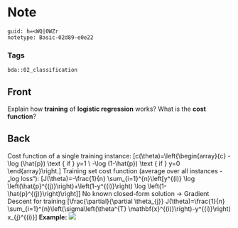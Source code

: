 # Note
```
guid: h=<WQ|0WZr
notetype: Basic-02d89-e0e22
```

### Tags
```
bda::02_classification
```

## Front
Explain how <b>training</b> of <b>logistic regression</b> works?
What is the <b>cost function</b>?

## Back
Cost function of a single training instance:
\[c(\theta)=\left\{\begin{array}{c} -\log (\hat{p}) \text { if }
y=1 \\ -\log (1-\hat{p}) \text { if } y=0 \end{array}\right.\]
Training set cost function (average over all instances - „log
loss“): \[J(\theta)=-\frac{1}{n} \sum_{i=1}^{n}\left[y^{(i)} \log
\left(\hat{p}^{(j)}\right)+\left(1-y^{(i)}\right) \log
\left(1-\hat{p}^{(j)}\right)\right]\] No known closed-form solution
-> Gradient Descent for training \[\frac{\partial}{\partial
\theta_{j}} J(\theta)=\frac{1}{n}
\sum_{i=1}^{n}\left(\sigma\left(\theta^{T}
\mathbf{x}^{(i)}\right)-y^{(i)}\right) x_{j}^{(i)}\]
<b>Example:</b> <img src="paste-51b0cdd5fba09fc855d1fbbf0e6b250de1033036.jpg">
